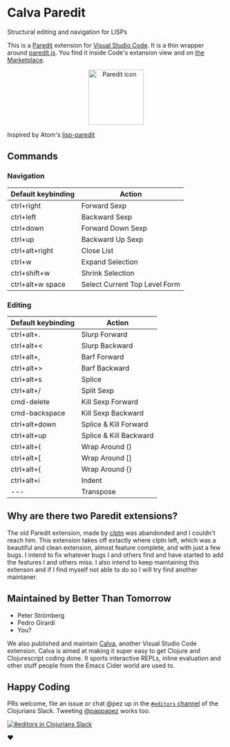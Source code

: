 # Calva Paredit

Structural editing and navigation for LISPs

This is a [Paredit](http://mumble.net/~campbell/emacs/paredit.el) extension for [Visual Studio Code](https://code.visualstudio.com). It is a thin wrapper around [paredit.js](http://robert.kra.hn/projects/paredit-js). You find it inside Code's extansion view and on [the Marketplace](https://marketplace.visualstudio.com/items?itemName=cospaia.paredit-revived).

<p align="center">
<a href="https://marketplace.visualstudio.com/items?itemName=cospaia.paredit-revived"><img width="128px" height="128px" src="https://github.com/PEZ/paredit-for-vscode/raw/master/assets/paredit.png" title="Paredit icon"></img></a>
</p>

Inspired by Atom's [lisp-paredit](https://github.com/jonspalding/lisp-paredit)

## Commands

### Navigation

Default keybinding | Action
------------------ | ------
ctrl+right         | Forward Sexp
ctrl+left          | Backward Sexp
ctrl+down          | Forward Down Sexp
ctrl+up            | Backward Up Sexp
ctrl+alt+right     | Close List
ctrl+w             | Expand Selection
ctrl+shift+w       | Shrink Selection
ctrl+alt+w space   | Select Current Top Level Form

### Editing

Default keybinding | Action
------------------ | ------
ctrl+alt+.         | Slurp Forward
ctrl+alt+<         | Slurp Backward
ctrl+alt+,         | Barf Forward
ctrl+alt+>         | Barf Backward
ctrl+alt+s         | Splice
ctrl+alt+/         | Split Sexp
cmd-delete         | Kill Sexp Forward
cmd-backspace      | Kill Sexp Backward
ctrl+alt+down      | Splice & Kill Forward
ctrl+alt+up        | Splice & Kill Backward
ctrl+alt+(         | Wrap Around ()
ctrl+alt+[         | Wrap Around []
ctrl+alt+{         | Wrap Around {}
ctrl+alt+i         | Indent
---                | Transpose

## Why are there two Paredit extensions?

The old Paredit extension, made by [clptn](https://github.com/clptn/code-paredit) was abandonded and I couldn't reach him. This extension takes off extactly where clptn left, which was a beautiful and clean extension, almost feature complete, and with just a few bugs. I intend to fix whatever bugs I and others find and have started to add the features I and others miss. I also intend to keep maintaining this extenson and if I find myself not able to do so I will try find another maintaner.

## Maintained by Better Than Tomorrow

* Peter Strömberg
* Pedro Girardi
* You?


We also published and maintain [Calva](https://marketplace.visualstudio.com/items?itemName=cospaia.clojure4vscode), another Visual Studio Code extension. Calva is aimed at making it super easy to get Clojure and Clojurescript coding done. It sports interactive REPLs, inline evaluation and other stuff people from the Emacs Cider world are used to.

## Happy Coding

PRs welcome, file an issue or chat @pez up in the [`#editors` channel](https://clojurians.slack.com/messages/editors/) of the Clojurians Slack. Tweeting [@pappapez](https://twitter.com/pappapez) works too.

[![#editors in Clojurians Slack](https://img.shields.io/badge/clojurians-editors-blue.svg?logo=slack)](https://clojurians.slack.com/messages/editors/)

❤️
